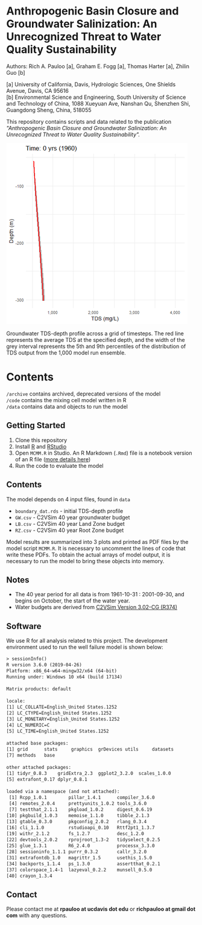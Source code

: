 # Anthropogenic Basin Closure and Groundwater Salinization: An Unrecognized Threat to Water Quality Sustainability

Authors: Rich A. Pauloo [a], Graham E. Fogg [a], Thomas Harter [a], Zhilin Guo [b]

[a] University of California, Davis, Hydrologic Sciences, One Shields Avenue, Davis, CA 95616  
[b] Environmental Science and Engineering, South University of Science and Technology of China, 1088 Xueyuan Ave, Nanshan Qu, Shenzhen Shi, Guangdong Sheng, China, 518055

This repository contains scripts and data related to the publication *"Anthropogenic Basin Closure and Groundwater Salinization: An Unrecognized Threat to Water Quality Sustainability".*


![](salinization.gif)  

Groundwater TDS-depth profile across a grid of timesteps. The red line represents the average TDS at the specified depth, and the width of the grey interval represents the 5th and 9th percentiles of the distribution of TDS output from the 1,000 model run ensemble.  

# Contents

`/archive` contains archived, deprecated versions of the model  
`/code` contains the mixing cell model written in R  
`/data` contains data and objects to run the model  



## Getting Started 

1. Clone this repository  
2. Install [R](https://www.r-project.org/) and [RStudio](https://www.rstudio.com/)  
3. Open `MCMM.R` in Studio. An R Markdown (`.Rmd`) file is a notebook version of an R file ([more details here](https://rmarkdown.rstudio.com/))  
4. Run the code to evaluate the model  


## Contents

The model depends on 4 input files, found in `data`  
 - `boundary_dat.rds` - initial TDS-depth profile    
 - `GW.csv` - C2VSim 40 year groundwater budget  
 - `LB.csv` - C2VSim 40 year Land Zone budget  
 - `RZ.csv` - C2VSim 40 year Root Zone budget  
 
Model results are summarized into 3 plots and printed as PDF files by the model script `MCMM.R`. It is necessary to uncomment the lines of code that write these PDFs. To obtain the actual arrays of model output, it is necessary to run the model to bring these objects into memory.  


## Notes  
 - The 40 year period for all data is from 1961-10-31 : 2001-09-30, and begins on October, the start of the water year.  
 - Water budgets are derived from [C2VSim Version 3.02-CG (R374)](http://baydeltaoffice.water.ca.gov/modeling/hydrology/C2VSim/index_C2VSIM.cfm)  

## Software

We use R for all analysis related to this project. The development environment used to run the well failure model is shown below:  

```
> sessionInfo()
R version 3.6.0 (2019-04-26)
Platform: x86_64-w64-mingw32/x64 (64-bit)
Running under: Windows 10 x64 (build 17134)

Matrix products: default

locale:
[1] LC_COLLATE=English_United States.1252 
[2] LC_CTYPE=English_United States.1252   
[3] LC_MONETARY=English_United States.1252
[4] LC_NUMERIC=C                          
[5] LC_TIME=English_United States.1252    

attached base packages:
[1] grid      stats     graphics  grDevices utils     datasets 
[7] methods   base     

other attached packages:
[1] tidyr_0.8.3    gridExtra_2.3  ggplot2_3.2.0  scales_1.0.0  
[5] extrafont_0.17 dplyr_0.8.1   

loaded via a namespace (and not attached):
 [1] Rcpp_1.0.1        pillar_1.4.1      compiler_3.6.0   
 [4] remotes_2.0.4     prettyunits_1.0.2 tools_3.6.0      
 [7] testthat_2.1.1    pkgload_1.0.2     digest_0.6.19    
[10] pkgbuild_1.0.3    memoise_1.1.0     tibble_2.1.3     
[13] gtable_0.3.0      pkgconfig_2.0.2   rlang_0.3.4      
[16] cli_1.1.0         rstudioapi_0.10   Rttf2pt1_1.3.7   
[19] withr_2.1.2       fs_1.2.7          desc_1.2.0       
[22] devtools_2.0.2    rprojroot_1.3-2   tidyselect_0.2.5 
[25] glue_1.3.1        R6_2.4.0          processx_3.3.0   
[28] sessioninfo_1.1.1 purrr_0.3.2       callr_3.2.0      
[31] extrafontdb_1.0   magrittr_1.5      usethis_1.5.0    
[34] backports_1.1.4   ps_1.3.0          assertthat_0.2.1 
[37] colorspace_1.4-1  lazyeval_0.2.2    munsell_0.5.0    
[40] crayon_1.3.4
```


## Contact

Please contact me at **rpauloo at ucdavis dot edu** or **richpauloo at gmail dot com** with any questions.   
